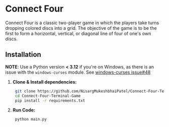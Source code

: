 # Connect Four

Connect Four is a classic two-player game in which the players take turns dropping colored discs into a grid. The objective of the game is to be the first to form a horizontal, vertical, or diagonal line of four of one's own discs.

## Installation

**NOTE**: Use a Python version **< 3.12** if you're on Windows, as there is an issue with the `windows-curses` module. See [windows-curses issue#48](https://github.com/zephyrproject-rtos/windows-curses/issues/48)

1. **Clone & Install dependencies:**

   ```bash
	git clone https://github.com/NisargMukeshbhaiPatel/Connect-Four-Terminal-Game.git
	cd Connect-Four-Terminal-Game
	pip install -r requirements.txt
   ```

2. **Run Code:**

   ```bash
	python main.py	
   ```
